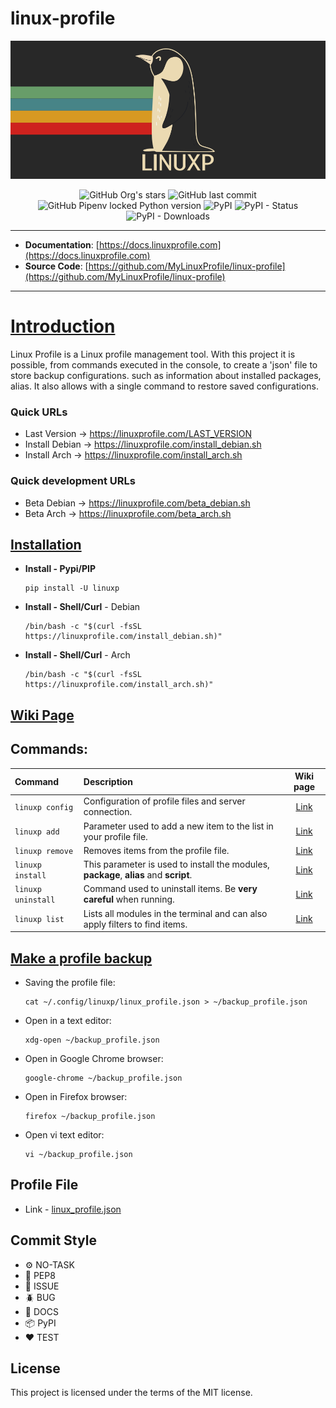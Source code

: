 # linux-profile

<img src="https://github.com/MyLinuxProfile/linux-profile/blob/master/docs/linuxp.png?raw=true">

<center>

![GitHub Org's stars](https://img.shields.io/github/stars/MyLinuxProfile?label=LinuxProfile&style=flat-square)
![GitHub last commit](https://img.shields.io/github/last-commit/MyLinuxProfile/linux-profile-basic?style=flat-square)
![GitHub Pipenv locked Python version](https://img.shields.io/github/pipenv/locked/python-version/MyLinuxProfile/linux-profile?style=flat-square)
![PyPI](https://img.shields.io/pypi/v/linuxp)
![PyPI - Status](https://img.shields.io/pypi/status/linuxp?style=flat-square)
![PyPI - Downloads](https://img.shields.io/pypi/dm/linuxp?style=flat-square)

</center>

---

- **Documentation**: [https://docs.linuxprofile.com](https://docs.linuxprofile.com)
- **Source Code**: [https://github.com/MyLinuxProfile/linux-profile](https://github.com/MyLinuxProfile/linux-profile)

---

# [Introduction](https://github.com/MyLinuxProfile/linux-profile/wiki)
Linux Profile is a Linux profile management tool. With this project it is possible, from commands executed in the console, to create a 'json' file to store backup configurations. such as information about installed packages, alias. It also allows with a single command to restore saved configurations.

### Quick URLs
- Last Version -> https://linuxprofile.com/LAST_VERSION
- Install Debian -> https://linuxprofile.com/install_debian.sh
- Install Arch -> https://linuxprofile.com/install_arch.sh

### Quick development URLs
- Beta Debian -> https://linuxprofile.com/beta_debian.sh
- Beta Arch -> https://linuxprofile.com/beta_arch.sh

## [Installation](https://github.com/MyLinuxProfile/linux-profile/wiki/Installation)

- **Install - Pypi/PIP**

      pip install -U linuxp

- **Install - Shell/Curl** - Debian

      /bin/bash -c "$(curl -fsSL https://linuxprofile.com/install_debian.sh)"

- **Install - Shell/Curl** - Arch

      /bin/bash -c "$(curl -fsSL https://linuxprofile.com/install_arch.sh)"

## [Wiki Page](https://github.com/MyLinuxProfile/linux-profile/wiki)

## Commands:

| Command               | Description                                                                              | Wiki page                    |
|:----------------------|:-----------------------------------------------------------------------------------------| :--------------------------: | 
| ``linuxp config``     | Configuration of profile files and server connection.                                    | [Link](https://github.com/MyLinuxProfile/linux-profile/wiki/Command---Config) |
| ``linuxp add``        | Parameter used to add a new item to the list in your profile file.                       | [Link](https://github.com/MyLinuxProfile/linux-profile/wiki/Command--Add) |
| ``linuxp remove``     | Removes items from the profile file.                                                     | [Link](https://github.com/MyLinuxProfile/linux-profile/wiki/Command--Remove) |
| ``linuxp install``    | This parameter is used to install the modules, **package**, **alias** and **script**.    | [Link](https://github.com/MyLinuxProfile/linux-profile/wiki/Command-Install) |
| ``linuxp uninstall``  | Command used to uninstall items. Be **very careful** when running.                       | [Link](https://github.com/MyLinuxProfile/linux-profile/wiki/Command--Uninstall) |
| ``linuxp list``       | Lists all modules in the terminal and can also apply filters to find items.              | [Link](https://github.com/MyLinuxProfile/linux-profile/wiki/Command-List) |

## [Make a profile backup](https://github.com/MyLinuxProfile/linux-profile/wiki/Make-a-profile-backup)

- Saving the profile file:

      cat ~/.config/linuxp/linux_profile.json > ~/backup_profile.json

- Open in a text editor:

      xdg-open ~/backup_profile.json
        
- Open in Google Chrome browser:

      google-chrome ~/backup_profile.json
        
- Open in Firefox browser:

      firefox ~/backup_profile.json

- Open vi text editor:

      vi ~/backup_profile.json

## Profile File 

- Link - [linux_profile.json](https://github.com/MyLinuxProfile/linux-profile/blob/master/docs/linux_profile.json)

## Commit Style
- ⚙️ NO-TASK
- 📝 PEP8
- 📌 ISSUE
- 🪲 BUG
- 📘 DOCS
- 📦 PyPI
- ❤️️ TEST

## License

This project is licensed under the terms of the MIT license.
